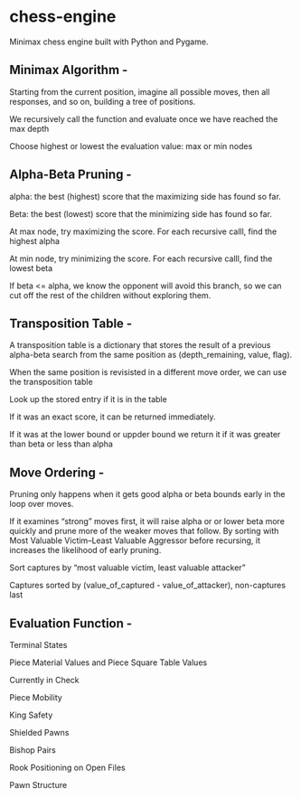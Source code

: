 # chess-engine

Minimax chess engine built with Python and Pygame.

## Minimax Algorithm -

Starting from the current position, imagine all possible moves, then all responses, and so on, building a tree of positions.

We recursively call the function and evaluate once we have reached the max depth

Choose highest or lowest the evaluation value: max or min nodes

## Alpha-Beta Pruning -

alpha: the best (highest) score that the maximizing side has found so far.

Beta: the best (lowest) score that the minimizing side has found so far.

At max node, try maximizing the score. For each recursive calll, find the highest alpha

At min node, try minimizing the score. For each recursive calll, find the lowest beta

If beta <= alpha, we know the opponent will avoid this branch, so we can cut off the rest of the children without exploring them.

## Transposition Table -

A transposition table is a dictionary that stores the result of a previous alpha-beta search from the same position as (depth_remaining, value, flag).

When the same position is revisisted in a different move order, we can use the transposition table

Look up the stored entry if it is in the table

If it was an exact score, it can be returned immediately.

If it was at the lower bound or uppder bound we return it if it was greater than beta or less than alpha

## Move Ordering -

Pruning only happens when it gets good alpha or beta bounds early in the loop over moves.

If it examines “strong” moves first, it will raise alpha or or lower beta more quickly and prune more of the weaker moves that follow.
By sorting with Most Valuable Victim–Least Valuable Aggressor before recursing, it increases the likelihood of early pruning.

Sort captures by “most valuable victim, least valuable attacker”

Captures sorted by (value_of_captured - value_of_attacker), non-captures last

## Evaluation Function -

Terminal States

Piece Material Values and Piece Square Table Values

Currently in Check

Piece Mobility

King Safety

Shielded Pawns

Bishop Pairs

Rook Positioning on Open Files

Pawn Structure
